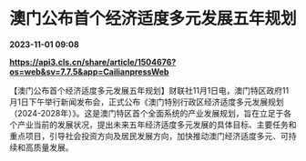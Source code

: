 # 澳门公布首个经济适度多元发展五年规划

**2023-11-01 09:08**

**https://api3.cls.cn/share/article/1504676?os=web&sv=7.7.5&app=CailianpressWeb**

【澳门公布首个经济适度多元发展五年规划】财联社11月1日电，澳门特区政府11月1日下午举行新闻发布会，正式公布《澳门特别行政区经济适度多元发展规划（2024-2028年）》。这是澳门特区首个全面系统的产业发展规划，旨在立足于各个产业当前的发展状况，提出未来五年经济适度多元发展的具体目标、主要任务和重点项目，引导社会投资方向及居民发展方向，加快推动澳门经济适度多元、可持续和高质量发展。